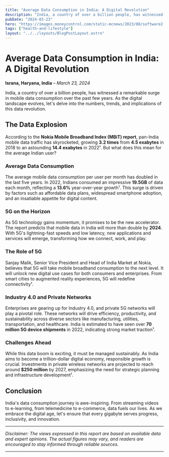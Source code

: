 ```yaml
---
title: "Average Data Consumption in India: A Digital Revolution"
description: "India, a country of over a billion people, has witnessed a remarkable surge in mobile data consumption over the past few years. As the digital landscape evolves, let's delve into the numbers, trends, and implications of this data revolution."
pubDate: "2024-03-23"
hero: "https://images.moneycontrol.com/static-mcnews/2023/08/software2-1-770x433.jpg"
tags: ["health-and-lifestyle"]
layout: "../../layouts/BlogPostLayout.astro"
---
```

# Average Data Consumption in India: A Digital Revolution


**Israna, Haryana, India** – *March 23, 2024*

India, a country of over a billion people, has witnessed a remarkable surge in mobile data consumption over the past few years. As the digital landscape evolves, let's delve into the numbers, trends, and implications of this data revolution.

## The Data Explosion

According to the **Nokia Mobile Broadband Index (MBiT) report**, pan-India mobile data traffic has skyrocketed, growing **3.2 times** from **4.5 exabytes** in 2018 to an astounding **14.4 exabytes** in 2022¹. But what does this mean for the average Indian user?

### Average Data Consumption

The average mobile data consumption per user per month has doubled in the last five years. In 2022, Indians consumed an impressive **19.5GB** of data each month, reflecting a **13.6%** year-over-year growth¹. This surge is driven by factors such as affordable data plans, widespread smartphone adoption, and an insatiable appetite for digital content.

### 5G on the Horizon

As 5G technology gains momentum, it promises to be the new accelerator. The report predicts that mobile data in India will more than double by **2024**. With 5G's lightning-fast speeds and low latency, new applications and services will emerge, transforming how we connect, work, and play.

### The Role of 5G

Sanjay Malik, Senior Vice President and Head of India Market at Nokia, believes that 5G will take mobile broadband consumption to the next level. It will unlock new digital use cases for both consumers and enterprises. From smart cities to augmented reality experiences, 5G will redefine connectivity¹.

### Industry 4.0 and Private Networks

Enterprises are gearing up for Industry 4.0, and private 5G networks will play a pivotal role. These networks will drive efficiency, productivity, and sustainability across diverse sectors like manufacturing, utilities, transportation, and healthcare. India is estimated to have seen over **70 million 5G device shipments** in 2022, indicating strong market traction¹.

### Challenges Ahead

While this data boom is exciting, it must be managed sustainably. As India aims to become a trillion-dollar digital economy, responsible growth is crucial. Investments in private wireless networks are projected to reach around **$250 million** by 2027, emphasizing the need for strategic planning and infrastructure development¹.

## Conclusion

India's data consumption journey is awe-inspiring. From streaming videos to e-learning, from telemedicine to e-commerce, data fuels our lives. As we embrace the digital age, let's ensure that every gigabyte serves progress, inclusivity, and innovation.

---

*Disclaimer: The views expressed in this report are based on available data and expert opinions. The actual figures may vary, and readers are encouraged to stay informed through reliable sources.*

---
<!-- 
**References:**
1. [Here’s how much average data Indians are consuming in a month](https://timesofindia.indiatimes.com/gadgets-news/heres-how-much-average-data-indians-are-consuming-in-a-month/articleshow/97984759.cms)

Source: 
(1) Here’s how much average data Indians are consuming in a month. https://timesofindia.indiatimes.com/gadgets-news/heres-how-much-average-data-indians-are-consuming-in-a-month/articleshow/97984759.cms.
(2) Here’s how much data Indians consume in a month on average. https://www.thehindu.com/sci-tech/technology/heres-how-much-data-indians-consume-in-a-month-on-average/article66516419.ece.
(3) Here's How Much Mobile Data An Average Indian Consumes Every Month. https://www.news18.com/news/tech/heres-how-much-mobile-data-an-average-indian-consumes-every-month-4877453.html. -->